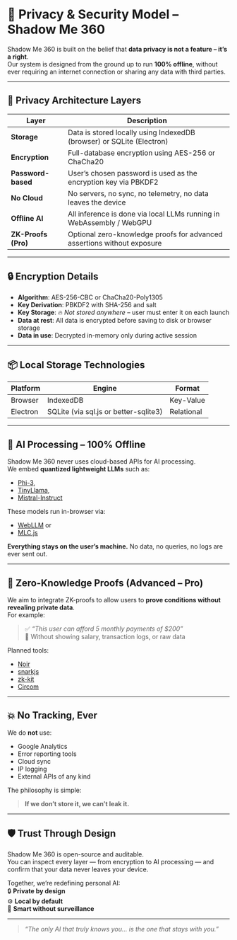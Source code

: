 # 🔐 Privacy & Security Model – Shadow Me 360

Shadow Me 360 is built on the belief that **data privacy is not a feature – it’s a right**.  
Our system is designed from the ground up to run **100% offline**, without ever requiring an internet connection or sharing any data with third parties.

---

## 🧱 Privacy Architecture Layers

| Layer              | Description                                                                 |
|--------------------|-----------------------------------------------------------------------------|
| **Storage**         | Data is stored locally using IndexedDB (browser) or SQLite (Electron)      |
| **Encryption**      | Full-database encryption using AES-256 or ChaCha20                         |
| **Password-based**  | User’s chosen password is used as the encryption key via PBKDF2            |
| **No Cloud**        | No servers, no sync, no telemetry, no data leaves the device               |
| **Offline AI**      | All inference is done via local LLMs running in WebAssembly / WebGPU       |
| **ZK-Proofs (Pro)** | Optional zero-knowledge proofs for advanced assertions without exposure    |

---

## 🔒 Encryption Details

- **Algorithm**: AES-256-CBC or ChaCha20-Poly1305
- **Key Derivation**: PBKDF2 with SHA-256 and salt
- **Key Storage**: 🔥 *Not stored anywhere* – user must enter it on each launch
- **Data at rest**: All data is encrypted before saving to disk or browser storage
- **Data in use**: Decrypted in-memory only during active session

---

## 📦 Local Storage Technologies

| Platform   | Engine         | Format     |
|------------|----------------|------------|
| Browser    | IndexedDB      | Key-Value  |
| Electron   | SQLite (via sql.js or better-sqlite3) | Relational  |

---

## 🧠 AI Processing – 100% Offline

Shadow Me 360 never uses cloud-based APIs for AI processing.  
We embed **quantized lightweight LLMs** such as:

- [Phi-3](https://www.microsoft.com/en-us/research/blog/phi-3-open-models/),  
- [TinyLlama](https://huggingface.co/TinyLlama),  
- [Mistral-Instruct](https://huggingface.co/mistralai)

These models run in-browser via:

- [WebLLM](https://github.com/mlc-ai/web-llm) or  
- [MLC.js](https://mlc.ai/mlcjs)

**Everything stays on the user’s machine.** No data, no queries, no logs are ever sent out.

---

## 🧪 Zero-Knowledge Proofs (Advanced – Pro)

We aim to integrate ZK-proofs to allow users to **prove conditions without revealing private data**.  
For example:

> ✅ *“This user can afford 5 monthly payments of $200”*  
> 🚫 Without showing salary, transaction logs, or raw data

Planned tools:

- [Noir](https://github.com/noir-lang/noir)
- [snarkjs](https://github.com/iden3/snarkjs)
- [zk-kit](https://github.com/privacy-scaling-explorations/zk-kit)
- [Circom](https://docs.circom.io)

---

## 💥 No Tracking, Ever

We do **not** use:

- Google Analytics
- Error reporting tools
- Cloud sync
- IP logging
- External APIs of any kind

The philosophy is simple:  
> **If we don’t store it, we can’t leak it.**

---

## 🛡️ Trust Through Design

Shadow Me 360 is open-source and auditable.  
You can inspect every layer — from encryption to AI processing — and confirm that your data never leaves your device.

Together, we’re redefining personal AI:  
🔒 **Private by design**  
⚙️ **Local by default**  
🧠 **Smart without surveillance**

---

> _“The only AI that truly knows you… is the one that stays with you.”_
